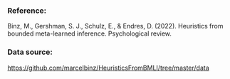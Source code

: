 ### Reference:

Binz, M., Gershman, S. J., Schulz, E., & Endres, D. (2022). Heuristics from bounded meta-learned inference. Psychological review.

### Data source:

https://github.com/marcelbinz/HeuristicsFromBMLI/tree/master/data
